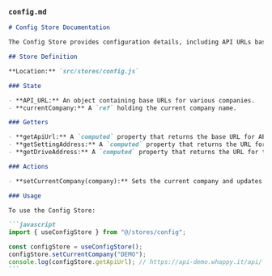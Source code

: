 ### `config.md`

````markdown
# Config Store Documentation

The Config Store provides configuration details, including API URLs based on the current company.

## Store Definition

**Location:** `src/stores/config.js`

### State

- **API_URL:** An object containing base URLs for various companies.
- **currentCompany:** A `ref` holding the current company name.

### Getters

- **getApiUrl:** A `computed` property that returns the base URL for API requests based on the `currentCompany`.
- **getSettingAddress:** A `computed` property that returns the URL for the settings API endpoint.
- **getDriveAddress:** A `computed` property that returns the URL for the drive API endpoint.

### Actions

- **setCurrentCompany(company):** Sets the current company and updates the URLs accordingly.

### Usage

To use the Config Store:

```javascript
import { useConfigStore } from "@/stores/config";

const configStore = useConfigStore();
configStore.setCurrentCompany("DEMO");
console.log(configStore.getApiUrl); // https://api-demo.whappy.it/api/
```
````

